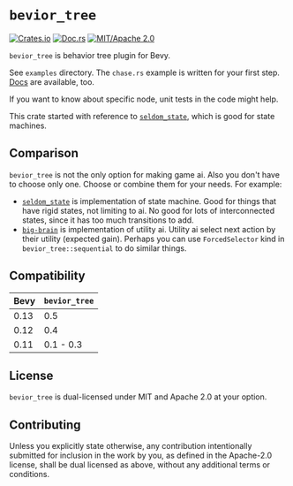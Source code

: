 
# `bevior_tree`

[![Crates.io](https://img.shields.io/crates/v/bevior_tree)](https://crates.io/crates/bevior_tree)
[![Doc.rs](https://img.shields.io/docsrs/bevior_tree)](https://docs.rs/bevior_tree/)
[![MIT/Apache 2.0](https://img.shields.io/badge/license-MIT%2FApache-blue.svg)](#license)

`bevior_tree` is behavior tree plugin for Bevy.

See `examples` directory.
The `chase.rs` example is written for your first step.
[Docs](https://docs.rs/bevior_tree/) are available, too.

If you want to know about specific node, unit tests in the code might help.

This crate started with reference to [`seldom_state`](https://github.com/Seldom-SE/seldom_state),
    which is good for state machines.


## Comparison
`bevior_tree` is not the only option for making game ai.
Also you don't have to choose only one.
Choose or combine them for your needs.
For example:
* [`seldom_state`](https://github.com/Seldom-SE/seldom_state) is implementation of state machine.
    Good for things that have rigid states, not limiting to ai.
    No good for lots of interconnected states, since it has too much transitions to add.
* [`big-brain`](https://github.com/zkat/big-brain) is implementation of utility ai.
    Utility ai select next action by their utility (expected gain).
    Perhaps you can use `ForcedSelector` kind in `bevior_tree::sequential` to do similar things.


## Compatibility

| Bevy | `bevior_tree` | 
| ---- | ------------- |
| 0.13 | 0.5           |
| 0.12 | 0.4           |
| 0.11 | 0.1 - 0.3     |


## License

`bevior_tree` is dual-licensed under MIT and Apache 2.0 at your option.

## Contributing

Unless you explicitly state otherwise, any contribution intentionally submitted for inclusion in the
work by you, as defined in the Apache-2.0 license, shall be dual licensed as above, without any
additional terms or conditions.

